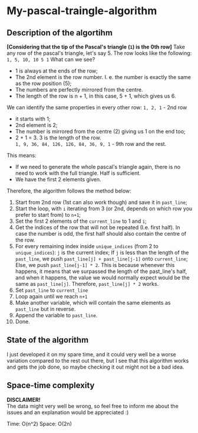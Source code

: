 # My-pascal-traingle-algorithm
## Description of the algortihm
**[Considering that the tip of the Pascal's triangle (`1`) is the 0th row]**
Take any row of the pascal's triangle, let's say 5. The row looks like the following:  
`1, 5, 10, 10 5 1`
What can we see? 
- 1 is always at the ends of the row; 
- The 2nd element is the row number. I. e. the number is exactly the same as the row position (5);
- The numbers are perfectly mirrored from the centre.
- The length of the row is n + 1, in this case, 5 + 1, which gives us 6.  

We can identify the same properties in every other row:
`1, 2, 1` - 2nd row
- it starts with 1;
- 2nd element is 2;
- The number is mirrored from the centre (2) giving us 1 on the end too;
- 2 + 1 = 3. 3 is the length of the row.  
`1, 9, 36, 84, 126, 126, 84, 36, 9, 1` - 9th row
and the rest.

This means: 
* If we need to generate the whole pascal's triangle again, there is no need to work with the full triangle. Half is sufficient.
* We have the first 2 elements given.

Therefore, the algorithm follows the method below:
1. Start from 2nd row (1st can also work though) and save it in `past_line`;
2. Start the loop, with `i` iterating from 3 (or 2nd, depends on which row you prefer to start from) to `n+1`;
3. Set the first 2 elements of the `current_line` to 1 and `i`;
4. Get the indices of the row that will not be repeated (I.e. first half). In case the number is odd, the first half should also contain the centre of the row.
5. For every remaining index inside `unique_indices` (from 2 to `unique_indices`):
	`j` is the current index;
	If `j` is less than the length of the `past_line`, we push `past_line[j] + past_line[j-1]` onto `current_line`;
	Else, we push `past_line[j-1] * 2`. This is because whenever this happens, it means that we surpassed the length of the past_line's half, and when it happens, the value we would normally expect would be the same as `past_line[j]`. Therefore, `past_line[j] * 2` works.
6. Set `past_line` to `current_line`
7. Loop again until we reach `n+1`
8. Make another variable, which will contain the same elements as `past_line` but in reverse.
9. Append the variable to `past_line`.
10. Done.
## State of the algorithm
I just developed it on my spare time, and it could very well be a worse variation compared to the rest out there, but I see that this algorithm works and gets the job done, so maybe checking it out might not be a bad idea.
## Space-time complexity
**DISCLAIMER!**  
The data might very well be wrong, so feel free to inform me about the issues and an explanation would be appreciated :)

Time: O(n^2)
Space: O(2n) 

